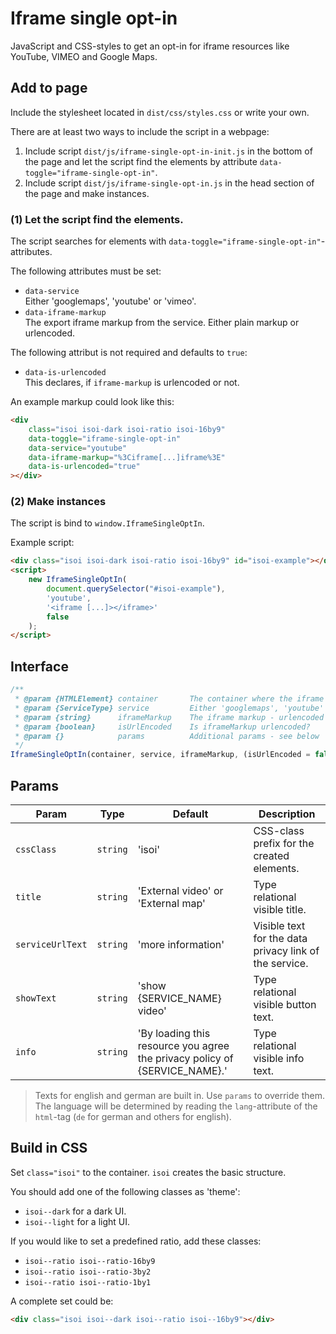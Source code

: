 # Iframe single opt-in

JavaScript and CSS-styles to get an opt-in for iframe resources like YouTube, VIMEO and Google Maps.

## Add to page

Include the stylesheet located in `dist/css/styles.css` or write your own.

There are at least two ways to include the script in a webpage:

1. Include script `dist/js/iframe-single-opt-in-init.js` in the bottom of the page and let the script find the elements by attribute `data-toggle="iframe-single-opt-in"`.
2. Include script `dist/js/iframe-single-opt-in.js` in the head section of the page and make instances.

### (1) Let the script find the elements.

The script searches for elements with `data-toggle="iframe-single-opt-in"`-attributes.

The following attributes must be set:

-   `data-service`  
    Either 'googlemaps', 'youtube' or 'vimeo'.
-   `data-iframe-markup`  
    The export iframe markup from the service. Either plain markup or urlencoded.

The following attribut is not required and defaults to `true`:

-   `data-is-urlencoded`  
    This declares, if `iframe-markup` is urlencoded or not.

An example markup could look like this:

```html
<div
    class="isoi isoi-dark isoi-ratio isoi-16by9"
    data-toggle="iframe-single-opt-in"
    data-service="youtube"
    data-iframe-markup="%3Ciframe[...]iframe%3E"
    data-is-urlencoded="true"
></div>
```

### (2) Make instances

The script is bind to `window.IframeSingleOptIn`.

Example script:

```html
<div class="isoi isoi-dark isoi-ratio isoi-16by9" id="isoi-example"></div>
<script>
    new IframeSingleOptIn(
        document.querySelector("#isoi-example"),
        'youtube',
        '<iframe [...]></iframe>'
        false
    );
</script>
```

## Interface

```js
/**
 * @param {HTMLElement} container       The container where the iframe should be placed in.
 * @param {ServiceType} service         Either 'googlemaps', 'youtube' or 'vimeo'.
 * @param {string}      iframeMarkup    The iframe markup - urlencoded or not.
 * @param {boolean}     isUrlEncoded    Is iframeMarkup urlencoded?
 * @param {}            params          Additional params - see below
 */
IframeSingleOptIn(container, service, iframeMarkup, (isUrlEncoded = false), (params = {}));
```

## Params

| Param            | Type     | Default                                                                    | Description                                            |
| ---------------- | -------- | -------------------------------------------------------------------------- | ------------------------------------------------------ |
| `cssClass`       | `string` | 'isoi'                                                                     | CSS-class prefix for the created elements.             |
| `title`          | `string` | 'External video' or 'External map'                                         | Type relational visible title.                         |
| `serviceUrlText` | `string` | 'more information'                                                         | Visible text for the data privacy link of the service. |
| `showText`       | `string` | 'show {SERVICE_NAME} video'                                                | Type relational visible button text.                   |
| `info`           | `string` | 'By loading this resource you agree the privacy policy of {SERVICE_NAME}.' | Type relational visible info text.                     |

> Texts for english and german are built in. Use `params` to override them. The language will be determined by reading the `lang`-attribute of the `html`-tag (`de` for german and others for english).

## Build in CSS

Set `class="isoi"` to the container. `isoi` creates the basic structure.

You should add one of the following classes as 'theme':

-   `isoi--dark` for a dark UI.
-   `isoi--light` for a light UI.

If you would like to set a predefined ratio, add these classes:

-   `isoi--ratio isoi--ratio-16by9`
-   `isoi--ratio isoi--ratio-3by2`
-   `isoi--ratio isoi--ratio-1by1`

A complete set could be:

```html
<div class="isoi isoi--dark isoi--ratio isoi--16by9"></div>
```
